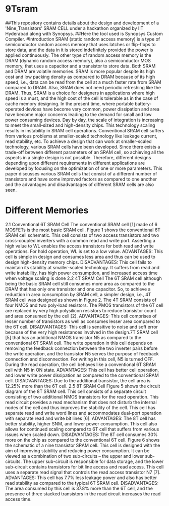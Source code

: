 # 9Tsram
##This repository contains details about the design and development of a 'Nine_Transistors' SRAM CELL under a hackathon organized by IIT Hyderabad along with Synopsys.
##Here the tool used is Synopsys Custom Compiler.
#Introduction
SRAM (static random access memory) is a type of
semiconductor random access memory that uses latches or
flip-flops to store data, and the data in it is stored indefinitely
provided the power is applied continuously. The other type of
random access memory is the DRAM (dynamic random
access memory), also a semiconductor MOS memory, that
uses a capacitor and a transistor to store data. Both SRAM
and DRAM are volatile memories. SRAM is more popular
despite its high cost and low packing density as compared to
DRAM because of its high speed, i.e., data can be read from
the cell at a much faster rate from SRAM compared to
DRAM. Also, SRAM does not need periodic refreshing like
the DRAM. Thus, SRAM is a choice for designers in
applications where high speed is a must, and the high cost of
the cell is tolerable as in the case of cache memory designing.
In the present time, where portable battery-operated devices
have become very common, power dissipation and area have
become major concerns leading to the demand for small and
low power consuming devices. Day by day, the scale of
integration is increasing to meet the small-sized and
high-density chips. This technology scaling results in
instability in SRAM cell operations. Conventional SRAM cell
suffers from various problems at smaller-scaled technology
like leakage current, read stability, etc. To achieve a design
that can work at smaller-scaled technology, various SRAM
cells have been developed. Since there exists a trade-off
between different parameters of an SRAM cell, so achieving
all the aspects in a single design is not possible. Therefore,
different designs depending upon different requirements in
different applications are developed by focusing on the
optimization of one or more parameters. This paper discusses
various SRAM cells that consist of a different number of
transistors and have some improved factors as compared to
one another and the advantages and disadvantages of
different SRAM cells are also seen.
# Different Memories
2.1 Conventional 6T SRAM Cell
The conventional SRAM cell [1] made of 6 MOSFETs is the
most basic SRAM cell. Figure 1 shows the conventional 6T
SRAM cell schematic. This cell consists of two access
transistors and two cross-coupled inverters with a common
read and write port. Asserting a high value to WL enables the
access transistors for both read and write operations. For hold
operation, WL is set to a low value.
ADVANTAGES: This cell is simple in design and consumes
less area and thus can be used to design high-density memory
chips.
DISADVANTAGES: This cell fails to maintain its stability at
smaller-scaled technology. It suffers from read and write
instability, has high power consumption, and increased access
time when voltage scaling is done
2.2 4T SRAM Cell
The 6T SRAM cell although being the basic SRAM cell still
consumes more area as compared to the DRAM that has only
one transistor and one capacitor. So, to achieve a reduction in
area consumption by SRAM cell, a simpler design, i.e., 4T
SRAM cell was designed as shown in Figure 2. The 4T
SRAM consists of four NMOS and two poly-load resistors.
The PMOS transistors of the 6T cell are replaced by very high
polysilicon resistors to reduce transistor count and area
consumed by the cell [2].
ADVANTAGES: This cell comprises of lesser number of
transistors as well as consumes lesser area compared to the 6T
cell.
DISADVANTAGES: This cell is sensitive to noise and soft
error because of the very high resistances involved in the
design.7T SRAM cell [5] that has an additional
NMOS transistor N5 as compared to the conventional 6T
SRAM cell. The write operation in this cell depends on
removing the feedback connection between the two inverter
pairs before the write operation, and the transistor N5 serves
the purpose of feedback connection and disconnection. For
writing in this cell, N5 is turned OFF. During the read
operation, the cell behaves like a conventional 6T SRAM cell
with N5 in ON state.
ADVANTAGES: This cell has better cell operation, and
lower write power dissipation as compared to the
conventional SRAM cell.
DISADVANTAGES: Due to the additional transistor, the cell
area is 12.25% more than the 6T cell.
2.5 8T SRAM Cell
Figure 5 shows the circuit diagram of the 8T SRAM cell. This
cell consists of a separate circuit consisting of two additional
NMOS transistors for the read operation. This read circuit
provides a read mechanism that does not disturb the internal
nodes of the cell and thus improves the stability of the cell.
This cell has separate read and write word lines and
accommodates dual-port operation with separate read and
write bit lines [6].
ADVANTAGES: The 8T cell has better stability, higher
SNM, and lower power consumption. This cell also allows for
continued scaling compared to 6T cell that suffers from
various issues when scaled down.
DISADVANTAGES: The 8T cell consumes 30% more on the
chip as compared to the conventional 6T cell.
Figure 6 shows the schematic of a nine transistor SRAM cell.
This cell is designed with the aim of improving stability and
reducing power consumption. It can be viewed as a
combination of two sub-circuits – the upper and lower
sub-circuits. The upper sub-circuit is responsible for data
storage, and the lower sub-circuit contains transistors for bit
line access and read access. This cell uses a separate read
signal that controls the read access transistor N7 [7].
ADVANTAGES: This cell has 7.7% less leakage power and
also has better read stability as compared to the typical 6T
SRAM cell.
DISADVANTAGES: The area consumed by this cell is
37.8% more than the 6T cell, and the presence of three
stacked transistors in the read circuit increases the read access
time.
